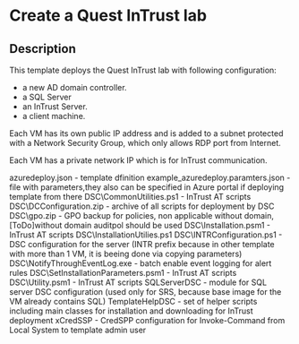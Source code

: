 # Create a Quest InTrust lab

## Description

This template deploys the Quest InTrust lab with following configuration: 

* a new AD domain controller. 
* a SQL Server 
* an InTrust Server. 
* a client machine.

Each VM has its own public IP address and is added to a subnet protected with a Network Security Group, which only allows RDP port from Internet. 

Each VM has a private network IP which is for InTrust communication. 


azuredeploy.json - template dfinition
example_azuredeploy.paramters.json - file with parameters,they also can be specified in Azure portal if deploying template from there
DSC\CommonUtilities.ps1 - InTrust AT scripts
DSC\DCConfiguration.zip - archive of all scripts for deployment by DSC
DSC\gpo.zip - GPO backup for policies, non applicable without domain, [ToDo]without domain auditpol should be used
DSC\Installation.psm1 - InTrust AT scripts
DSC\InstallationUtilies.ps1
DSC\INTRConfiguration.ps1 - DSC configuration for the server (INTR prefix because in other template with more than 1 VM, it is beeing done via copying parameters)
DSC\NotifyThroughEventLog.exe - batch enable event logging for alert rules
DSC\SetInstallationParameters.psm1 - InTrust AT scripts
DSC\Utility.psm1 - InTrust AT scripts
SQLServerDSC - module for SQL server DSC configuration (used only for SRS, because base image for the VM already contains SQL)
TemplateHelpDSC - set of helper scripts including main classes for installation and downloading for InTrust deployment
xCredSSP - CredSPP configuration for Invoke-Command from Local System to template admin user
